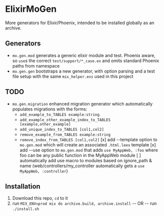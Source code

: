 # ElixirMoGen

More generators for Elixir/Phoenix, intended to be installed globally as an archive.

## Generators

- `mo.gen.mod` generates a generic elixir module and test. Phoenix aware, so `use`s the correct
  `test/support/*_case.ex` and omits standard Phoenix paths from namespace
- `mo.gen.gen` bootstraps a new generator, with option parsing and a test file setup with
the same `mix_helper.exs` used in this project

## TODO

- `mo.gen.migration` enhanced migration generator which automatically populates
migrations with the forms:
  - `add_example_to_TABLES example:string`
  - `add_example_other_example_index_to_TABLES [example,other_example]`
  - `add_unique_index_to_TABLES [col1,col2]`
  - `remove_example_from_TABLES example:string`
  - `remove_index_from_TABLES [col1,col2]`
[x] add --template option to `mo.gen.mod` which will create an associated `.html.leex` template
[x] add --use option to `mo.gen.mod` that adds `use MyAppWeb, :foo` where foo can be any public function in the MyAppWeb module
[ ] automatically add use macro to modules based on ignore_path & name (web/controllers/my_controller automatically gets a `use MyAppWeb, :controller`)

## Installation

1. Download this repo, `cd` to it
2. run `MIX_ENV=prod mix do archive.build, archive.install`
  -- OR --
  run `./install.sh` 
